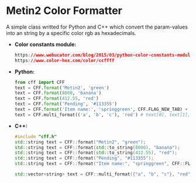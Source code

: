 
# Metin2 Color Formatter
A simple class writted for Python and C++ which convert the param-values into an string by a specific color rgb as hexadecimals.

 - **Color constants module:**
	```css
	https://www.webucator.com/blog/2015/03/python-color-constants-module/
	https://www.color-hex.com/color/ccffff
	```
 - **Python:**
	```py
	from cff import CFF
	text = CFF.format('Metin2', 'green')
	text = CFF.format(8000, 'banana')
	text = CFF.format(412.55, 'red')
	text = CFF.format('Pending', '#113355')
	text = CFF.format('Item name:', 'springgreen', CFF.FLAG_NEW_TAB) + CFF.format(item.GetItemName(), 'chocolate')
	text = CFF.multi_format(('a', 'b', 'c'), 'red') # text[0], text[1], text[2]
	```
 - **C++:**
	```c++
	#include "cff.h"
	std::string text = CFF::format("Metin2", "green");
	std::string text = CFF::format(std::to_string(8000), "banana");
	std::string text = CFF::format(std::to_string(412.55), "red");
	std::string text = CFF::format("Pending", "#113355");
	std::string text = CFF::format("Item name:", "springgreen", CFF::FLAG_NEW_TAB) + CFF::format(pItemData->GetName(), "chocolate");

	std::vector<string> text = CFF::multi_format({"a", "b", "c"}, "red"); // text[0], text[1], text[2]
	```


